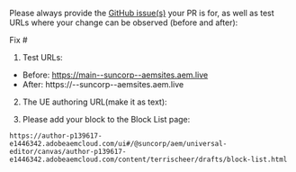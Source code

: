 Please always provide the [GitHub issue(s)](../issues) your PR is for, as well as test URLs where your change can be observed (before and after):

Fix #<gh-issue-id>

1. Test URLs:
- Before: https://main--suncorp--aemsites.aem.live
- After: https://<branch>--suncorp--aemsites.aem.live

2. The UE authoring URL(make it as text):


3. Please add your block to the Block List page:

`https://author-p139617-e1446342.adobeaemcloud.com/ui#/@suncorp/aem/universal-editor/canvas/author-p139617-e1446342.adobeaemcloud.com/content/terrischeer/drafts/block-list.html`
